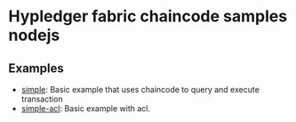 # Hypledger fabric chaincode samples nodejs

## Examples
- [simple](simple): Basic example that uses chaincode to query and execute transaction
- [simple-acl](simple-acl): Basic example with acl.
                            
